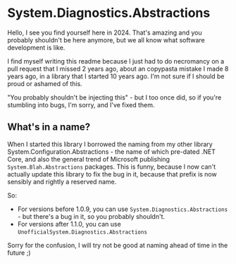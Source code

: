 # System.Diagnostics.Abstractions

Hello, I see you find yourself here in 2024. That's amazing and you probably shouldn't be here anymore, but we all know what software development is like.

I find myself writing this readme because I just had to do necromancy on a pull request that I missed 2 years ago, about an copypasta mistake I made 8 years ago, in a library that I started 10 years ago. I'm not sure if I should be proud or ashamed of this.

"You probably shouldn't be injecting this" - but I too once did, so if you're stumbling into bugs, I'm sorry, and I've fixed them.

## What's in a name?

When I started this library I borrowed the naming from my other library System.Configuration.Abstractions - the name of which pre-dated .NET Core, and also the general trend of Microsoft publishing `System.Blah.Abstractions` packages. This is funny, because I now can't actually update this library to fix the bug in it, because that prefix is now sensibly and rightly a reserved name.

So:

- For versions before 1.0.9, you can use `System.Diagnostics.Abstractions` - but there's a bug in it, so you probably shouldn't.
- For versions after 1.1.0, you can use `UnofficialSystem.Diagnostics.Abstractions`

Sorry for the confusion, I will try not be good at naming ahead of time in the future ;)
